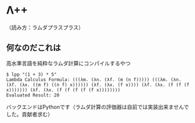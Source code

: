# Λ++
（読み方：ラムダプラスプラス）

## 何なのだこれは

高水準言語を純粋なラムダ計算にコンパイルするやつ


```
$ lpp "(1 + 3) * 5"
Lambda Calculus Formula: (((λm. (λn. (λf. (m (n f))))) (((λm. (λn. (λf. (λx. ((m f) ((n f) x)))))) (λf. (λx. (f x)))) (λf. (λx. (f (f (f x))))))) (λf. (λx. (f (f (f (f (f x))))))))
Evaluated Result: 20
```

バックエンドはPythonです（ラムダ計算の評価器は自前では実装出来ませんでした。貢献者求む）
